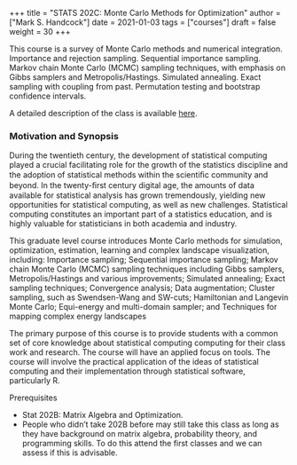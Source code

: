 +++
title = "STATS 202C: Monte Carlo Methods for Optimization"
author = ["Mark S. Handcock"]
date = 2021-01-03
tags = ["courses"]
draft = false
weight = 30
+++

This course is a survey of Monte Carlo methods and numerical integration. Importance and rejection sampling. Sequential importance sampling.
Markov chain Monte Carlo (MCMC) sampling techniques, with emphasis on Gibbs samplers and Metropolis/Hastings. Simulated annealing. Exact
sampling with coupling from past. Permutation testing and bootstrap confidence intervals.

<!--- (The Bruin Learn course page is [here](https://bruinlearn.ucla.edu/courses/79284/). -->

A detailed description of the class is available [here](https://drive.google.com/file/d/1w0yeax2DYoKjAbyN3p6OFSds69K8NRcn/view?usp=sharing).

### Motivation and Synopsis

During the twentieth century, the development of statistical computing played a crucial facilitating role for the growth of the statistics
discipline and the adoption of statistical methods within the scientiﬁc community and beyond. In the twenty-ﬁrst century digital age, the
amounts of data available for statistical analysis has grown tremendously, yielding new opportunities for statistical computing, as well as new
challenges. Statistical computing constitutes an important part of a statistics education, and is highly valuable for statisticians in both
academia and industry.

This graduate level course introduces Monte Carlo methods for simulation, optimization, estimation, learning and complex landscape
visualization, including: Importance sampling; Sequential importance sampling; Markov chain Monte Carlo (MCMC) sampling techniques including
Gibbs samplers, Metropolis/Hastings and various improvements; Simulated annealing; Exact sampling techniques; Convergence analysis; Data
augmentation; Cluster sampling, such as Swendsen-Wang and SW-cuts; Hamiltonian and Langevin Monte Carlo; Equi-energy and multi-domain sampler;
and Techniques for mapping complex energy landscapes

The primary purpose of this course is to provide students with a common set of core knowledge about statistical computing computing for their
class work and research. The course will have an applied focus on tools. The course will involve the practical application of the ideas of
statistical computing and their implementation through statistical software, particularly R.

Prerequisites

-   Stat 202B: Matrix Algebra and Optimization.
-   People who didn’t take 202B before may still take this class as long as they have background on matrix algebra, probability theory, and programming skills. To do this attend the first classes and we can assess if this is advisable.
